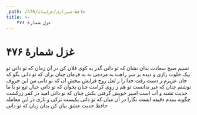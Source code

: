 ```yaml
---
_path: /حافظ-شیرازی/غزلیات/476
title: >-
    غزل شمارهٔ ۴۷۶
---
```

# غزل شمارهٔ ۴۷۶

نسیم صبح سعادت بدان نشان که تو دانی
گذر به کوی فلان کن در آن زمان که تو دانی
تو پیک خلوت رازی و دیده بر سر راهت
به مردمی نه به فرمان چنان بران که تو دانی
بگو که جان عزیزم ز دست رفت خدا را
ز لعل روح فزایش ببخش آن که تو دانی
من این حروف نوشتم چنان که غیر ندانست
تو هم ز روی کرامت چنان بخوان که تو دانی
خیال تیغ تو با ما حدیث تشنه و آب است
اسیر خویش گرفتی بکش چنان که تو دانی
امید در کمر زرکشت چگونه ببندم
دقیقه ایست نگارا در آن میان که تو دانی
یکیست ترکی و تازی در این معامله حافظ
حدیث عشق بیان کن بدان زبان که تو دانی

